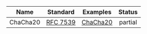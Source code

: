 |Name         |Standard          |Examples             |Status  |
|:-----------:|:----------------:|:-------------------:|:------:|
|ChaCha20     |[RFC 7539]        |  [ChaCha20]         | partial|


[RFC 7539]:<https://tools.ietf.org/html/rfc7539>
[ChaCha20]:<./chacha20.md>